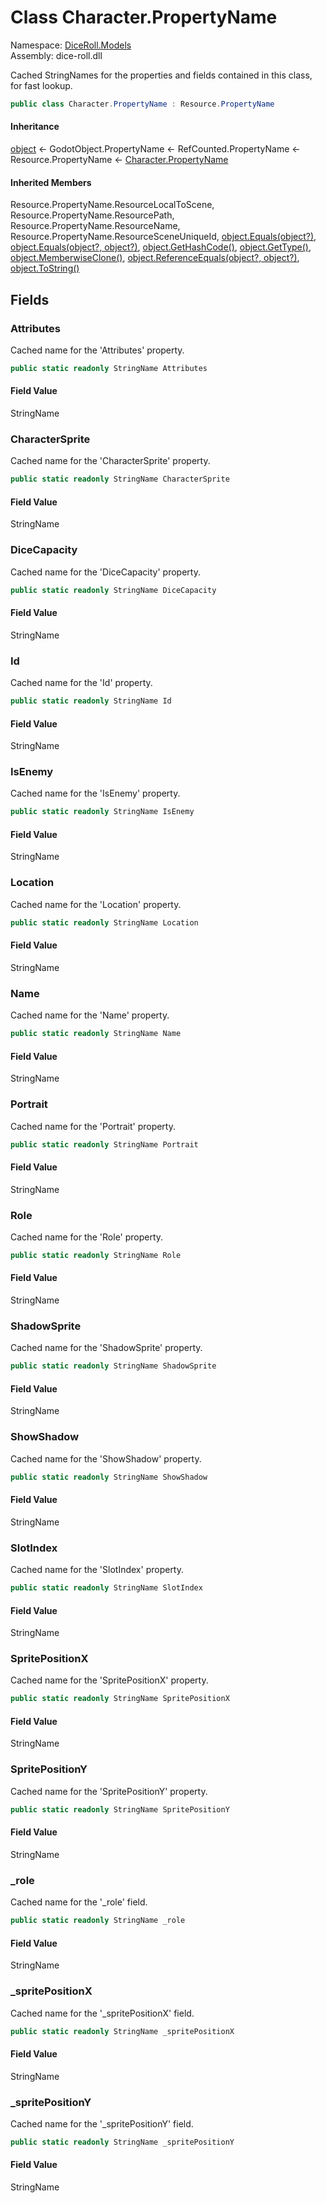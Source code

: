 # <a id="DiceRoll_Models_Character_PropertyName"></a> Class Character.PropertyName

Namespace: [DiceRoll.Models](DiceRoll.Models.md)  
Assembly: dice\-roll.dll  

Cached StringNames for the properties and fields contained in this class, for fast lookup.

```csharp
public class Character.PropertyName : Resource.PropertyName
```

#### Inheritance

[object](https://learn.microsoft.com/dotnet/api/system.object) ← 
GodotObject.PropertyName ← 
RefCounted.PropertyName ← 
Resource.PropertyName ← 
[Character.PropertyName](DiceRoll.Models.Character.PropertyName.md)

#### Inherited Members

Resource.PropertyName.ResourceLocalToScene, 
Resource.PropertyName.ResourcePath, 
Resource.PropertyName.ResourceName, 
Resource.PropertyName.ResourceSceneUniqueId, 
[object.Equals\(object?\)](https://learn.microsoft.com/dotnet/api/system.object.equals\#system\-object\-equals\(system\-object\)), 
[object.Equals\(object?, object?\)](https://learn.microsoft.com/dotnet/api/system.object.equals\#system\-object\-equals\(system\-object\-system\-object\)), 
[object.GetHashCode\(\)](https://learn.microsoft.com/dotnet/api/system.object.gethashcode), 
[object.GetType\(\)](https://learn.microsoft.com/dotnet/api/system.object.gettype), 
[object.MemberwiseClone\(\)](https://learn.microsoft.com/dotnet/api/system.object.memberwiseclone), 
[object.ReferenceEquals\(object?, object?\)](https://learn.microsoft.com/dotnet/api/system.object.referenceequals), 
[object.ToString\(\)](https://learn.microsoft.com/dotnet/api/system.object.tostring)

## Fields

### <a id="DiceRoll_Models_Character_PropertyName_Attributes"></a> Attributes

Cached name for the 'Attributes' property.

```csharp
public static readonly StringName Attributes
```

#### Field Value

 StringName

### <a id="DiceRoll_Models_Character_PropertyName_CharacterSprite"></a> CharacterSprite

Cached name for the 'CharacterSprite' property.

```csharp
public static readonly StringName CharacterSprite
```

#### Field Value

 StringName

### <a id="DiceRoll_Models_Character_PropertyName_DiceCapacity"></a> DiceCapacity

Cached name for the 'DiceCapacity' property.

```csharp
public static readonly StringName DiceCapacity
```

#### Field Value

 StringName

### <a id="DiceRoll_Models_Character_PropertyName_Id"></a> Id

Cached name for the 'Id' property.

```csharp
public static readonly StringName Id
```

#### Field Value

 StringName

### <a id="DiceRoll_Models_Character_PropertyName_IsEnemy"></a> IsEnemy

Cached name for the 'IsEnemy' property.

```csharp
public static readonly StringName IsEnemy
```

#### Field Value

 StringName

### <a id="DiceRoll_Models_Character_PropertyName_Location"></a> Location

Cached name for the 'Location' property.

```csharp
public static readonly StringName Location
```

#### Field Value

 StringName

### <a id="DiceRoll_Models_Character_PropertyName_Name"></a> Name

Cached name for the 'Name' property.

```csharp
public static readonly StringName Name
```

#### Field Value

 StringName

### <a id="DiceRoll_Models_Character_PropertyName_Portrait"></a> Portrait

Cached name for the 'Portrait' property.

```csharp
public static readonly StringName Portrait
```

#### Field Value

 StringName

### <a id="DiceRoll_Models_Character_PropertyName_Role"></a> Role

Cached name for the 'Role' property.

```csharp
public static readonly StringName Role
```

#### Field Value

 StringName

### <a id="DiceRoll_Models_Character_PropertyName_ShadowSprite"></a> ShadowSprite

Cached name for the 'ShadowSprite' property.

```csharp
public static readonly StringName ShadowSprite
```

#### Field Value

 StringName

### <a id="DiceRoll_Models_Character_PropertyName_ShowShadow"></a> ShowShadow

Cached name for the 'ShowShadow' property.

```csharp
public static readonly StringName ShowShadow
```

#### Field Value

 StringName

### <a id="DiceRoll_Models_Character_PropertyName_SlotIndex"></a> SlotIndex

Cached name for the 'SlotIndex' property.

```csharp
public static readonly StringName SlotIndex
```

#### Field Value

 StringName

### <a id="DiceRoll_Models_Character_PropertyName_SpritePositionX"></a> SpritePositionX

Cached name for the 'SpritePositionX' property.

```csharp
public static readonly StringName SpritePositionX
```

#### Field Value

 StringName

### <a id="DiceRoll_Models_Character_PropertyName_SpritePositionY"></a> SpritePositionY

Cached name for the 'SpritePositionY' property.

```csharp
public static readonly StringName SpritePositionY
```

#### Field Value

 StringName

### <a id="DiceRoll_Models_Character_PropertyName__role"></a> \_role

Cached name for the '_role' field.

```csharp
public static readonly StringName _role
```

#### Field Value

 StringName

### <a id="DiceRoll_Models_Character_PropertyName__spritePositionX"></a> \_spritePositionX

Cached name for the '_spritePositionX' field.

```csharp
public static readonly StringName _spritePositionX
```

#### Field Value

 StringName

### <a id="DiceRoll_Models_Character_PropertyName__spritePositionY"></a> \_spritePositionY

Cached name for the '_spritePositionY' field.

```csharp
public static readonly StringName _spritePositionY
```

#### Field Value

 StringName


